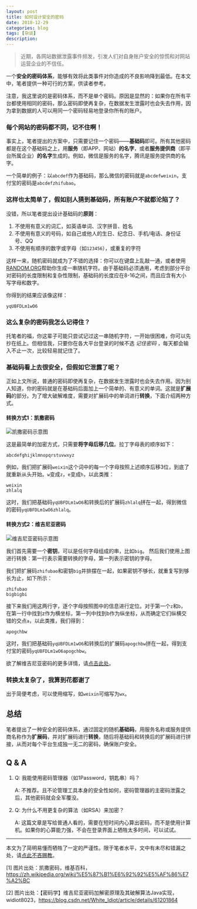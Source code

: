 ```yaml
---
layout: post
title: 如何设计安全的密码
date: 2018-12-29
categories: blog
tags: [杂谈]
description: 
---
```


> 近期，各网站数据泄露事件频发，引发人们对自身账户安全的惊慌和对网站运营企业的不信任。

一个**安全的密码体系**，能够有效将此类事件对你造成的不良影响降到最低。在本文中，笔者提供一种可行的方案，供读者参考。

注意，我这里说的是密码体系，而不是单个密码。原因是显然的：如果你在所有平台都使用相同的密码，那么密码即使再复杂，在数据发生泄露时也会失去作用，因为拿到数据的人可以用同一个密码轻易地登录你所有的账户。

### 每个网站的密码都不同，记不住啊！

事实上，笔者提出的方案中，只需要记住一个密码——**基础码**即可。所有其他密码都是在这个基础码之上，用**服务**（即APP、网站）**的名字**，或者**服务提供商**（即平台所属企业）**的名字**生成的。例如，微信是服务的名字，腾讯是服务提供商的名字。

一个简单的例子：以`abcdef`作为基础码，那么微信的密码就是`abcdefweixin`，支付宝的密码是`abcdefzhifubao`。

### 这样也太简单了，假如别人猜到基础码，所有账户不就都沦陷了？

没错，所以笔者提出设计基础码的**原则**：
1. 不使用有意义的词汇，如英语单词、汉字拼音、姓名
2. 不使用有意义的号码，如自己或他人的生日、纪念日、手机/电话、身份证号、QQ
3. 不使用有顺序的数字或字母（如`123456`），或重复的字符

这样一来，随机密码就成为了不错的选择：你可以在键盘上乱敲一通，或者使用[RANDOM.ORG](https://www.random.org/strings/)帮助你生成一串随机字符。由于基础码必须通用，考虑到部分平台对密码的长度限制和复杂性限制，基础码的长度应在8-16之间，而且应含有大小写字母和数字。

你得到的结果应该像这样：
```
yqUBFDLm1wO6
```

### 这么复杂的密码我怎么记得住？

托笔者的福，你这辈子可能只尝试记过这一串随机字符，一开始很困难，你可以先抄在纸上。但相信我，只要你在各大平台登录的时候不选 *记住密码* ，每天都会输入不止一次，比较轻易就记住了。

### 基础码看上去很安全，但假如它泄露了呢？

正如上文所说，普通的密码即使再复杂，在数据发生泄露时也会失去作用。因为别人知道，你的密码就是在基础码后面加上一个简单的、有意义的单词。这就是**扩展码**的部分。为了增大破解难度，需要对扩展码中的单词进行**转换**，下面介绍两种方式。

#### 转换方式1：凯撒密码

![凯撒密码示意图](https://upload.wikimedia.org/wikipedia/commons/thumb/2/2b/Caesar3.svg/2880px-Caesar3.svg.png)

这是最简单的加密方式，只需要**将字母后移几位**。拉丁字母表的顺序如下：
```
abcdefghijklmnopqrstuvwxyz
```

例如，我们把扩展码`weixin`这个词中的每一个字母按照上述顺序后移3位，到底了就重新从头开始。`w`变成`z`，`e`变成`h`，以此类推：
```
weixin
zhlalq
```

这时，我们把基础码`yqUBFDLm1wO6`和转换后的扩展码`zhlalq`拼在一起，得到微信的密码`yqUBFDLm1wO6zhlalq`。

#### 转换方式2：维吉尼亚密码

![维吉尼亚密码示意图](http://upload-images.jianshu.io/upload_images/2482101-660f70ac37ab9af5.jpg?imageMogr2/auto-orient/strip%7CimageView2/2/w/500)

我们首先需要一个**密钥**，可以是任何字母组成的串，比如`big`。
然后我们使用上图进行转换：第一行表示需要转换的字母，第一列表示密钥的字母。

我们把扩展码`zhifubao`和密钥`big`并排摆在一起，如果密钥不够长，就重复写到够长为止，如下所示：
```
zhifubao
bigbigbi
```

接下来我们用这两行字，逐个字母按照图中的信息进行定位。对于第一个`z`和`b`，在第一行中找到z作为横坐标，第一列中找到b作为纵坐标，从而确定它们纵横交错的交点`a`，以此类推，我们得到：
```
apogchbw
```

这时，我们把基础码`yqUBFDLm1wO6`和转换后的扩展码`apogchbw`拼在一起，得到支付宝的密码`yqUBFDLm1wO6apogchbw`。

欲了解维吉尼亚密码的更多详情，请[点击此处](https://blog.csdn.net/White_Idiot/article/details/61201864)。

### 转换太复杂了，我算到花都谢了

出于简便考虑，可以使用缩写，如`weixin`可缩写为`wx`。

## 总结

笔者提出了一种安全的密码体系，通过固定的随机**基础码**，用服务名称或服务提供商名称作为**扩展码**，并对扩展码进行**转换**，随后将基础码和转换后的扩展码进行拼接，从而对每个平台生成独一无二的密码，确保账户安全。


## Q & A

1. Q: 我能使用密码管理器（如1Password，钥匙串）吗？

   A: 不推荐。且不论管理工具本身的安全性如何，密码管理器的主密码泄露之后，其他密码就会全军覆没。


2. Q: 为什么不用更复杂的算法（如RSA）来加密？

   A: 这篇文章是写给普通人看的，需要在短时间内心算出密码，而不是使用计算机。如果你的心算能力强，不会在登录界面上牺牲太多时间，可以试试。


---
本文为了简明易懂而牺牲了一定的严谨性。限于笔者水平，文中有未尽和错漏之处，请[点此不吝赐教](/contact)。

[1] 图片出处：凯撒密码，维基百科，https://zh.wikipedia.org/wiki/%E5%87%B1%E6%92%92%E5%AF%86%E7%A2%BC

[2] 图片出处：【密码学】维吉尼亚密码加解密原理及其破解算法Java实现，widiot8023，https://blog.csdn.net/White_Idiot/article/details/61201864


